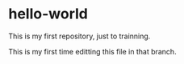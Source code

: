 # hello-world
This is my first repository, just to trainning.

This is my first time editting this file in that branch.
